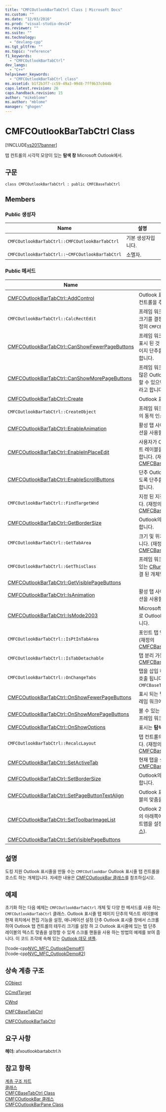 ```yaml
---
title: "CMFCOutlookBarTabCtrl Class | Microsoft Docs"
ms.custom: ""
ms.date: "12/03/2016"
ms.prod: "visual-studio-dev14"
ms.reviewer: ""
ms.suite: ""
ms.technology: 
  - "devlang-cpp"
ms.tgt_pltfrm: ""
ms.topic: "reference"
f1_keywords: 
  - "CMFCOutlookBarTabCtrl"
dev_langs: 
  - "C++"
helpviewer_keywords: 
  - "CMFCOutlookBarTabCtrl class"
ms.assetid: b1f2b3f7-cc59-49a3-99d8-7ff9b37c044b
caps.latest.revision: 26
caps.handback.revision: 15
author: "mikeblome"
ms.author: "mblome"
manager: "ghogen"
---
```

# CMFCOutlookBarTabCtrl Class
[!INCLUDE[vs2017banner](../../assembler/inline/includes/vs2017banner.md)]

탭 컨트롤의 시각적 모양이 있는  **탐색 창** Microsoft Outlook에서.  
  
## 구문  
  
```  
class CMFCOutlookBarTabCtrl : public CMFCBaseTabCtrl  
```  
  
## Members  
  
### Public 생성자  
  
|Name|설명|  
|----------|--------|  
|`CMFCOutlookBarTabCtrl::CMFCOutlookBarTabCtrl`|기본 생성자입니다.|  
|`CMFCOutlookBarTabCtrl::~CMFCOutlookBarTabCtrl`|소멸자.|  
  
### Public 메서드  
  
|Name|설명|  
|----------|--------|  
|[CMFCOutlookBarTabCtrl::AddControl](../Topic/CMFCOutlookBarTabCtrl::AddControl.md)|Outlook 표시줄에서 새 탭으로 Windows 컨트롤을 추가합니다.|  
|`CMFCOutlookBarTabCtrl::CalcRectEdit`|프레임 워크에서 호출 때 나타나는 입력란의 크기를 결정 하는 탭을 이름을 바꿉니다.  \(재정의 `CMFCBaseTabCtrl::CalcRectEdit`.\)|  
|[CMFCOutlookBarTabCtrl::CanShowFewerPageButtons](../Topic/CMFCOutlookBarTabCtrl::CanShowFewerPageButtons.md)|프레임 워크에서 크기 조정 작업 중에 현재 표시 된 것 보다 적은 Outlook 표시줄 탭 페이지 단추를 표시할 수 있으면 확인 이라고 합니다.|  
|[CMFCOutlookBarTabCtrl::CanShowMorePageButtons](../Topic/CMFCOutlookBarTabCtrl::CanShowMorePageButtons.md)|프레임 워크에서 현재 나타나는 것 보다 더 많은 Outlook 표시줄 탭 페이지 단추를 표시할 수 있으면 확인 하는 크기 조정 작업 중 이라고 합니다.|  
|[CMFCOutlookBarTabCtrl::Create](../Topic/CMFCOutlookBarTabCtrl::Create.md)|Outlook 표시줄 탭 컨트롤을 만듭니다.|  
|`CMFCOutlookBarTabCtrl::CreateObject`|프레임 워크에서 사용 하는 이와 같은 클래스의 동적 인스턴스를 만들려면.|  
|[CMFCOutlookBarTabCtrl::EnableAnimation](../Topic/CMFCOutlookBarTabCtrl::EnableAnimation.md)|활성 탭 사이 전환할 때 발생 하는 애니메이션을 사용할 수 있는지 여부를 지정 합니다.|  
|[CMFCOutlookBarTabCtrl::EnableInPlaceEdit](../Topic/CMFCOutlookBarTabCtrl::EnableInPlaceEdit.md)|사용자가 Outlook 표시줄의 단추 탭의 텍스트 레이블을 수정할 수 있는지 여부를 지정 합니다.  \(재정의 [CMFCBaseTabCtrl::EnableInPlaceEdit](../Topic/CMFCBaseTabCtrl::EnableInPlaceEdit.md).\)|  
|[CMFCOutlookBarTabCtrl::EnableScrollButtons](../Topic/CMFCOutlookBarTabCtrl::EnableScrollButtons.md)|단추 Outlook 표시줄 창에서 스크롤할 수 있도록 단추를 사용 하는 프레임 워크에서 호출 합니다.|  
|`CMFCOutlookBarTabCtrl::FindTargetWnd`|지정 된 지점을 포함 하는 창으로 식별 합니다.  \(재정의 [CMFCBaseTabCtrl::FindTargetWnd](../Topic/CMFCBaseTabCtrl::FindTargetWnd.md).\)|  
|[CMFCOutlookBarTabCtrl::GetBorderSize](../Topic/CMFCOutlookBarTabCtrl::GetBorderSize.md)|Outlook의 탭 컨트롤의 테두리 크기를 반환합니다.|  
|`CMFCOutlookBarTabCtrl::GetTabArea`|크기 및 위치 탭 컨트롤의 탭 영역을 검색합니다.  \(재정의 [CMFCBaseTabCtrl::GetTabArea](../Topic/CMFCBaseTabCtrl::GetTabArea.md).\)|  
|`CMFCOutlookBarTabCtrl::GetThisClass`|프레임 워크에서 사용 되는 포인터를 얻을 수 있는  [CRuntimeClass](../../mfc/reference/cruntimeclass-structure.md) 이 클래스 형식에 연결 된 개체입니다.|  
|[CMFCOutlookBarTabCtrl::GetVisiblePageButtons](../Topic/CMFCOutlookBarTabCtrl::GetVisiblePageButtons.md)||  
|[CMFCOutlookBarTabCtrl::IsAnimation](../Topic/CMFCOutlookBarTabCtrl::IsAnimation.md)|활성 탭 사이 전환할 때 발생 하는 애니메이션을 사용할 수 있는지 여부를 결정 합니다.|  
|[CMFCOutlookBarTabCtrl::IsMode2003](../Topic/CMFCOutlookBarTabCtrl::IsMode2003.md)|Microsoft Outlook 2003 에뮬레이션 모드로 Outlook 표시줄 탭 컨트롤 인지 확인 합니다.|  
|`CMFCOutlookBarTabCtrl::IsPtInTabArea`|포인트 탭 영역 내부에 있는지 확인 합니다.  \(재정의 [CMFCBaseTabCtrl::IsPtInTabArea](../Topic/CMFCBaseTabCtrl::IsPtInTabArea.md).\)|  
|`CMFCOutlookBarTabCtrl::IsTabDetachable`|탭 분리 가능한 지 확인 합니다.  \(재정의 [CMFCBaseTabCtrl::IsTabDetachable](../Topic/CMFCBaseTabCtrl::IsTabDetachable.md).\)|  
|`CMFCOutlookBarTabCtrl::OnChangeTabs`|탭을 삽입 하거나 제거 하면 프레임 워크에서 호출 됩니다.  \(재정의 `CMFCBaseTabCtrl::OnChangeTabs`.\)|  
|[CMFCOutlookBarTabCtrl::OnShowFewerPageButtons](../Topic/CMFCOutlookBarTabCtrl::OnShowFewerPageButtons.md)|표시 되는 탭 페이지 단추 수 줄이기 위해 프레임 워크에서 호출 됩니다.|  
|[CMFCOutlookBarTabCtrl::OnShowMorePageButtons](../Topic/CMFCOutlookBarTabCtrl::OnShowMorePageButtons.md)|볼 수 있는 탭 페이지 단추의 수를 늘리려면 프레임 워크에서 호출 됩니다.|  
|[CMFCOutlookBarTabCtrl::OnShowOptions](../Topic/CMFCOutlookBarTabCtrl::OnShowOptions.md)|표시는  **탐색 창 옵션** 대화.|  
|`CMFCOutlookBarTabCtrl::RecalcLayout`|탭 컨트롤의 내부 레이아웃을 다시 계산합니다.  \(재정의 [CMFCBaseTabCtrl::RecalcLayout](../Topic/CMFCBaseTabCtrl::RecalcLayout.md).\)|  
|[CMFCOutlookBarTabCtrl::SetActiveTab](../Topic/CMFCOutlookBarTabCtrl::SetActiveTab.md)|현재 탭을 설정합니다.  \(재정의 [CMFCBaseTabCtrl::SetActiveTab](../Topic/CMFCBaseTabCtrl::SetActiveTab.md).\)|  
|[CMFCOutlookBarTabCtrl::SetBorderSize](../Topic/CMFCOutlookBarTabCtrl::SetBorderSize.md)|Outlook의 탭 컨트롤의 테두리 크기를 설정합니다.|  
|[CMFCOutlookBarTabCtrl::SetPageButtonTextAlign](../Topic/CMFCOutlookBarTabCtrl::SetPageButtonTextAlign.md)|Outlook 표시줄에 있는 탭 단추 텍스트 레이블의 맞춤을 설정합니다.|  
|[CMFCOutlookBarTabCtrl::SetToolbarImageList](../Topic/CMFCOutlookBarTabCtrl::SetToolbarImageList.md)|Outlook 2003 모드에서 Outlook 표시줄의 아래쪽에 표시 되는 아이콘에 포함 된 비트맵을 설정 \(참조 [CMFCOutlookBar 클래스](../../mfc/reference/cmfcoutlookbar-class.md)\).|  
|[CMFCOutlookBarTabCtrl::SetVisiblePageButtons](../Topic/CMFCOutlookBarTabCtrl::SetVisiblePageButtons.md)||  
  
## 설명  
 도킹 지원 Outlook 표시줄을 만들 수는 `CMFCOutlookBar` Outlook 표시줄 탭 컨트롤을 호스트 하는 개체입니다.  자세한 내용은 [CMFCOutlookBar 클래스](../../mfc/reference/cmfcoutlookbar-class.md)를 참조하십시오.  
  
## 예제  
 초기화 하는 다음 예제는 `CMFCOutlookBarTabCtrl` 개체 및 다양 한 메서드를 사용 하는 `CMFCOutlookBarTabCtrl` 클래스.  Outlook 표시줄 탭 페이지 단추의 텍스트 레이블에 현재 위치에서 편집 기능을 설정, 애니메이션 설정 단추 Outlook 표시줄 창에서 스크롤하여 Outlook 탭 컨트롤의 테두리 크기를 설정 하 고 Outlook 표시줄에 있는 탭 단추 레이블의 텍스트 맞춤을 설정할 수 있게 스크롤 핸들을 사용 하는 방법의 예제를 보여 줍니다.  이 코드 조각에 속해 있는  [Outlook 데모 샘플](../../top/visual-cpp-samples.md).  
  
 [!code-cpp[NVC_MFC_OutlookDemo#1](../../mfc/reference/codesnippet/CPP/cmfcoutlookbartabctrl-class_1.cpp)]  
[!code-cpp[NVC_MFC_OutlookDemo#2](../../mfc/reference/codesnippet/CPP/cmfcoutlookbartabctrl-class_2.cpp)]  
  
## 상속 계층 구조  
 [CObject](../../mfc/reference/cobject-class.md)  
  
 [CCmdTarget](../../mfc/reference/ccmdtarget-class.md)  
  
 [CWnd](../../mfc/reference/cwnd-class.md)  
  
 [CMFCBaseTabCtrl](../../mfc/reference/cmfcbasetabctrl-class.md)  
  
 [CMFCOutlookBarTabCtrl](../../mfc/reference/cmfcoutlookbartabctrl-class.md)  
  
## 요구 사항  
 **헤더:** afxoutlookbartabctrl.h  
  
## 참고 항목  
 [계층 구조 차트](../../mfc/hierarchy-chart.md)   
 [클래스](../../mfc/reference/mfc-classes.md)   
 [CMFCBaseTabCtrl Class](../../mfc/reference/cmfcbasetabctrl-class.md)   
 [CMFCOutlookBar 클래스](../../mfc/reference/cmfcoutlookbar-class.md)   
 [CMFCOutlookBarPane Class](../../mfc/reference/cmfcoutlookbarpane-class.md)